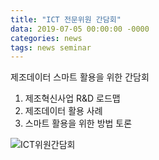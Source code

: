 ```yaml
---
title: "ICT 전문위원 간담회"
data: 2019-07-05 00:00:00 -0000
categories: news  
tags: news seminar 
---
```


제조데이터 스마트 활용을 위한 간담회

1. 제조혁신사업 R&D 로드맵 
2. 제조데이터 활용 사례
3. 스마트 활용을 위한 방법 토론

![ICT위원간담회](https://user-images.githubusercontent.com/33934527/60753458-776a8780-a00d-11e9-866d-86d16af803d8.png)
